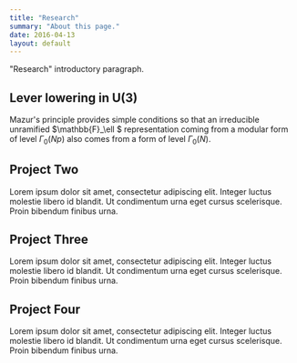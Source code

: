 ```yaml
---
title: "Research"
summary: "About this page."
date: 2016-04-13
layout: default
---
```


"Research" introductory paragraph.

## Lever lowering in U(3)
Mazur's principle provides simple conditions so that an irreducible unramified $\mathbb{F}_\ell $ representation coming from a modular form of level $\Gamma_0 (N p)$ also comes from a form of level $\Gamma_0 (N).$

## Project Two
Lorem ipsum dolor sit amet, consectetur adipiscing elit. Integer luctus molestie libero id blandit. Ut condimentum urna eget cursus scelerisque. Proin bibendum finibus urna.

## Project Three
Lorem ipsum dolor sit amet, consectetur adipiscing elit. Integer luctus molestie libero id blandit. Ut condimentum urna eget cursus scelerisque. Proin bibendum finibus urna.

## Project Four
Lorem ipsum dolor sit amet, consectetur adipiscing elit. Integer luctus molestie libero id blandit. Ut condimentum urna eget cursus scelerisque. Proin bibendum finibus urna.
